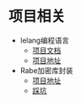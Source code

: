 # 项目相关

+ lelang编程语言
    + [项目文档](https://aya0wind.github.io/lelang/)
    + [项目地址](https://github.com/Aya0wind/lelang)
+ Rabe加密库封装
    + [项目地址](https://github.com/Aya0wind/Rabe-ffi)
    + [踩坑](./rabe.md)
